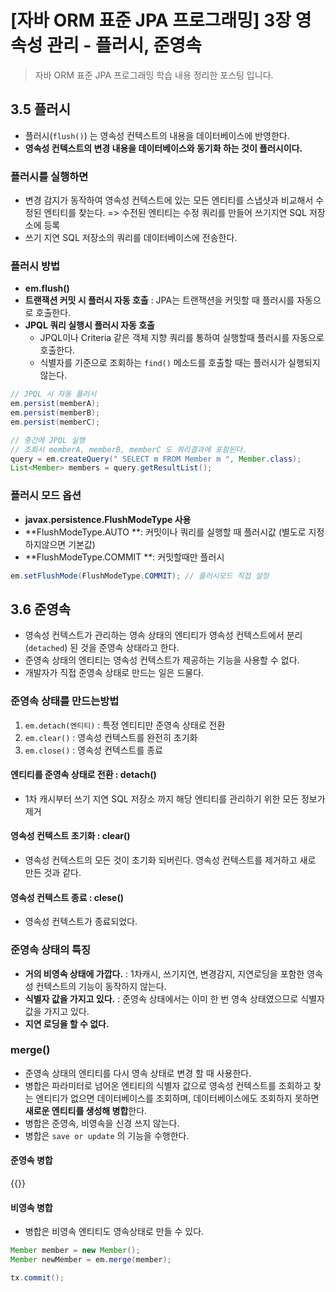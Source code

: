 # [자바 ORM 표준 JPA 프로그래밍] 3장 영속성 관리 - 플러시, 준영속


> 자바 ORM 표준 JPA 프로그래밍 학습 내용 정리한 포스팅 입니다.

## 3.5 플러시
- 플러시(`flush()`) 는 영속성 컨텍스트의 내용을 데이터베이스에 반영한다.
- **영속성 컨텍스트의 변경 내용을 데이터베이스와 동기화 하는 것이 플러시이다.**

### 플러시를 실행하면
- 변경 감지가 동작하여 영속성 컨텍스트에 있는 모든 엔티티를 스냅샷과 비교해서 수정된 엔티티를 찾는다. => 수전된 엔티티는 수정 쿼리를 만들어 쓰기지연 SQL 저장소에 등록
- 쓰기 지연 SQL 저장소의 쿼리를 데이터베이스에 전송한다.

### 플러시 방법
- **em.flush()**
- **트랜잭션 커밋 시 플러시 자동 호출** : JPA는 트랜잭션을 커밋할 때 플러시를 자동으로 호출한다.
- **JPQL 쿼리 실행시 플러시 자동 호출**
    - JPQL이나 Criteria 같은 객체 지향 쿼리를 통하여 실행할때 플러시를 자동으로 호출한다.
    - 식별자를 기준으로 조회하는 `find()` 메소드를 호출할 때는 플러시가 실행되지 않는다.

```java
// JPQL 시 자동 플러시
em.persist(memberA);
em.persist(memberB);
em.persist(memberC);

// 중간에 JPQL 실행
// 조회시 memberA, memberB, memberC 도 쿼리결과에 포함된다.
query = em.createQuery(" SELECT m FROM Member m ", Member.class);
List<Member> members = query.getResultList();

```

### 플러시 모드 옵션
+ **javax.persistence.FlushModeType 사용**
+ **FlushModeType.AUTO **: 커밋이나 쿼리를 실행할 때 플러시값 (별도로 지정하지않으면 기본값)
+ **FlushModeType.COMMIT **: 커밋할때만 플러시

```java
em.setFlushMode(FlushModeType.COMMIT); // 플러시모드 직접 설정
```

## 3.6 준영속
- 영속성 컨텍스트가 관리하는 영속 상태의 엔티티가 영속성 컨텍스트에서 분리(`detached`) 된 것을 준영속 상태라고 한다.
- 준영속 상태의 엔티티는 영속성 컨텍스트가 제공하는 기능을 사용할 수 없다.
- 개발자가 직접 준영속 상태로 만드는 일은 드물다.

### 준영속 상태를 만드는방법
1. `em.detach(엔티티)` : 특정 엔티티만 준영속 상태로 전환
2. `em.clear()` : 영속성 컨텍스트를 완전히 초기화
3. `em.close()` : 영속성 컨텍스트를 종료 

#### 엔티티를 준영속 상태로 전환 : detach()
+ 1차 캐시부터 쓰기 지연 SQL 저장소 까지 해당 엔티티를 관리하기 위한 모든 정보가 제거

#### 영속성 컨텍스트 초기화 : clear()
+ 영속성 컨텍스트의 모든 것이 초기화 되버린다. 영속성 컨텍스트를 제거하고 새로 만든 것과 같다.

#### 영속성 컨텍스트 종료 : clese()
+ 영속성 컨텍스트가 종료되었다.

### 준영속 상태의 특징
+ **거의 비영속 상태에 가깝다.** : 1차캐시, 쓰기지연, 변경감지, 지연로딩을 포함한 영속성 컨텍스트의 기능이 동작하지 않는다.
+ **식별자 값을 가지고 있다.** : 준영속 상태에서는 이미 한 번 영속 상태였으므로 식별자 값을 가지고 있다.
+ **지연 로딩을 할 수 없다.** 

### merge()
+ 준영속 상태의 엔티티를 다시 영속 상태로 변경 할 때 사용한다.
+ 병합은 파라미터로 넘어온 엔티티의 식별자 값으로 영속성 컨텍스트를 조회하고 찾는 엔티티가 없으면 데이터베이스를 조회하며, 데이터베이스에도 조회하지 못하면 **새로운 엔티티를 생성해 병합**한다.
+ 병합은 준영속, 비영속을 신경 쓰지 않는다.
+ 병합은 `save or update` 의 기능을 수행한다.

#### 준영속 병합
{{<gist riley817 c39ac80152a309d9052d136beb957a14>}}

#### 비영속 병합
+ 병합은 비영속 엔티티도 영속상태로 만들 수 있다.

```java
Member member = new Member();
Member newMember = em.merge(member);

tx.commit();
```
